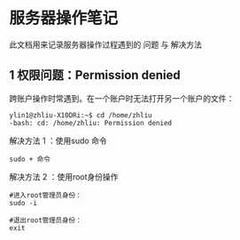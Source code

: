 # 服务器操作笔记

此文档用来记录服务器操作过程遇到的 问题 与 解决方法

## 1 权限问题：Permission denied

跨账户操作时常遇到。在一个账户时无法打开另一个账户的文件：

```
ylin1@zhliu-X10DRi:~$ cd /home/zhliu
-bash: cd: /home/zhliu: Permission denied
```

解决方法 1 ：使用sudo 命令

```
sudo + 命令
```

解决方法 2 ：使用root身份操作

```
#进入root管理员身份：
sudo -i

#退出root管理员身份：
exit
```

